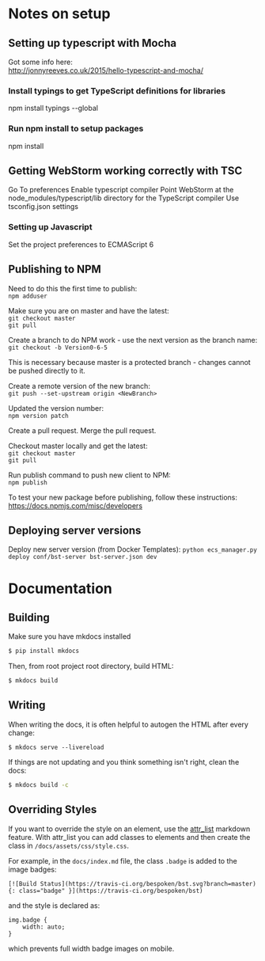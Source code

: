# Notes on setup

## Setting up typescript with Mocha
Got some info here:  
http://jonnyreeves.co.uk/2015/hello-typescript-and-mocha/

### Install typings to get TypeScript definitions for libraries
npm install typings --global

### Run npm install to setup packages
npm install

## Getting WebStorm working correctly with TSC
Go To preferences
Enable typescript compiler
Point WebStorm at the node_modules/typescript/lib directory for the TypeScript compiler
Use tsconfig.json settings

### Setting up Javascript
Set the project preferences to ECMAScript 6

## Publishing to NPM
Need to do this the first time to publish:  
`npm adduser`

Make sure you are on master and have the latest:  
`git checkout master`  
`git pull`  

Create a branch to do NPM work - use the next version as the branch name:  
`git checkout -b Version0-6-5`

This is necessary because master is a protected branch - changes cannot be pushed directly to it.

Create a remote version of the new branch:  
`git push --set-upstream origin <NewBranch>`

Updated the version number:  
`npm version patch`

Create a pull request. Merge the pull request.

Checkout master locally and get the latest:  
`git checkout master`  
`git pull`

Run publish command to push new client to NPM:  
`npm publish`

To test your new package before publishing, follow these instructions:  
https://docs.npmjs.com/misc/developers

## Deploying server versions
Deploy new server version (from Docker Templates):
`python ecs_manager.py deploy conf/bst-server bst-server.json dev`


# Documentation

## Building

Make sure you have mkdocs installed

```bash
$ pip install mkdocs
```

Then, from root project root directory, build HTML:

```bash
$ mkdocs build
```

## Writing

When writing the docs, it is often helpful to autogen the HTML after every change:

```
$ mkdocs serve --livereload
```

If things are not updating and you think something isn't right, clean the docs:
```bash
$ mkdocs build -c
```

## Overriding Styles

If you want to override the style on an element, use the [attr_list](https://pythonhosted.org/Markdown/extensions/attr_list.html) markdown feature.  With attr_list you can add classes to elements and then create the class in `/docs/assets/css/style.css`.

For example, in the `docs/index.md` file, the class `.badge` is added to the image badges:

```
[![Build Status](https://travis-ci.org/bespoken/bst.svg?branch=master){: class="badge" }](https://travis-ci.org/bespoken/bst)
```

and the style is declared as:

```
img.badge {
    width: auto;
}
```

which prevents full width badge images on mobile.
